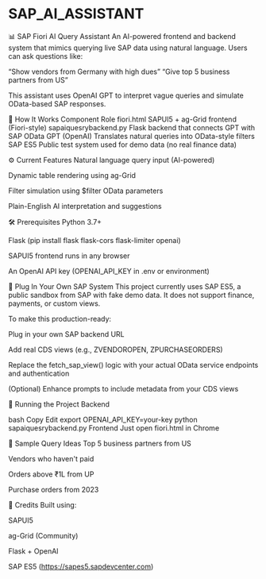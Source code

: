 # SAP_AI_ASSISTANT
📊 SAP Fiori AI Query Assistant
An AI-powered frontend and backend system that mimics querying live SAP data using natural language. Users can ask questions like:

“Show vendors from Germany with high dues”
“Give top 5 business partners from US”

This assistant uses OpenAI GPT to interpret vague queries and simulate OData-based SAP responses.

🔧 How It Works
Component	Role
fiori.html	SAPUI5 + ag-Grid frontend (Fiori-style)
sapaiquesrybackend.py	Flask backend that connects GPT with SAP OData
GPT (OpenAI)	Translates natural queries into OData-style filters
SAP ES5	Public test system used for demo data (no real finance data)

⚙️ Current Features
Natural language query input (AI-powered)

Dynamic table rendering using ag-Grid

Filter simulation using $filter OData parameters

Plain-English AI interpretation and suggestions

🛠 Prerequisites
Python 3.7+

Flask (pip install flask flask-cors flask-limiter openai)

SAPUI5 frontend runs in any browser

An OpenAI API key (OPENAI_API_KEY in .env or environment)

🔌 Plug In Your Own SAP System
This project currently uses SAP ES5, a public sandbox from SAP with fake demo data. It does not support finance, payments, or custom views.

To make this production-ready:

Plug in your own SAP backend URL

Add real CDS views (e.g., ZVENDOROPEN, ZPURCHASEORDERS)

Replace the fetch_sap_view() logic with your actual OData service endpoints and authentication

(Optional) Enhance prompts to include metadata from your CDS views

🚀 Running the Project
Backend

bash
Copy
Edit
export OPENAI_API_KEY=your-key
python sapaiquesrybackend.py
Frontend
Just open fiori.html in Chrome

🧠 Sample Query Ideas
Top 5 business partners from US

Vendors who haven't paid

Orders above ₹1L from UP

Purchase orders from 2023

📎 Credits
Built using:

SAPUI5

ag-Grid (Community)

Flask + OpenAI

SAP ES5 (https://sapes5.sapdevcenter.com)
